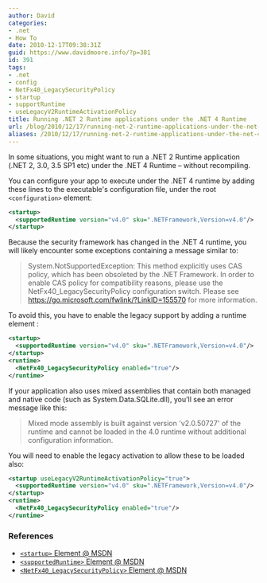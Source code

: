 ```yaml
---
author: David
categories:
- .net
- How To
date: 2010-12-17T09:38:31Z
guid: https://www.davidmoore.info/?p=381
id: 391
tags:
- .net
- config
- NetFx40_LegacySecurityPolicy
- startup
- supportRuntime
- useLegacyV2RuntimeActivationPolicy
title: Running .NET 2 Runtime applications under the .NET 4 Runtime
url: /blog/2010/12/17/running-net-2-runtime-applications-under-the-net-4-runtime/
aliases: /2010/12/17/running-net-2-runtime-applications-under-the-net-4-runtime/
---
```


In some situations, you might want to run a .NET 2 Runtime application (.NET 2, 3.0, 3.5 SP1 etc) under the .NET 4 Runtime &#8211; without recompiling.

You can configure your app to execute under the .NET 4 runtime by adding these lines to the executable's configuration file, under the root ``<configuration>`` element:

```xml
<startup>
  <supportedRuntime version="v4.0" sku=".NETFramework,Version=v4.0"/>
</startup>
```

Because the security framework has changed in the .NET 4 runtime, you will likely encounter some exceptions containing a message similar to:

> System.NotSupportedException: This method explicitly uses CAS policy, which has been obsoleted by the .NET Framework. In order to enable CAS policy for compatibility reasons, please use the NetFx40_LegacySecurityPolicy configuration switch. Please see https://go.microsoft.com/fwlink/?LinkID=155570 for more information.

To avoid this, you have to enable the legacy support by adding a runtime element :

```xml {hl_lines=[4,5,6]}
<startup>
  <supportedRuntime version="v4.0" sku=".NETFramework,Version=v4.0"/>
</startup>
<runtime>
  <NetFx40_LegacySecurityPolicy enabled="true"/>
</runtime>
```

If your application also uses mixed assemblies that contain both managed and native code (such as System.Data.SQLite.dll), you'll see an error message like this:

> Mixed mode assembly is built against version 'v2.0.50727' of the runtime and cannot be loaded in the 4.0 runtime without additional configuration information.

You will need to enable the legacy activation to allow these to be loaded also:

```xml {hl_lines=[1]}
<startup useLegacyV2RuntimeActivationPolicy="true">
  <supportedRuntime version="v4.0" sku=".NETFramework,Version=v4.0"/>
</startup>
<runtime>
  <NetFx40_LegacySecurityPolicy enabled="true"/>
</runtime>
```

### References

* [`<startup>` Element @ MSDN](https://msdn.microsoft.com/library/bbx34a2h.aspx)
* [`<supportedRuntime>` Element @ MSDN](https://msdn.microsoft.com/library/w4atty68.aspx)
* [`<NetFx40_LegacySecurityPolicy>` Element @ MSDN](https://msdn.microsoft.com/library/dd409253.aspx)
